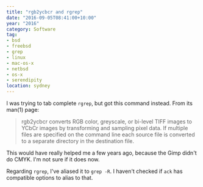 ```yaml
---
title: "rgb2ycbcr and rgrep"
date: "2016-09-05T08:41:00+10:00"
year: "2016"
category: Software
tag:
- bsd
- freebsd
- grep
- linux
- mac-os-x
- netbsd
- os-x
- serendipity
location: sydney
---
```

I was trying to tab complete `rgrep`, but got this command instead. From its man(1) page:

> rgb2ycbcr  converts RGB color, greyscale, or bi-level TIFF images to YCbCr 
> images by transforming and sampling pixel data. If multiple files are 
> specified on the command line each source file is converted to a separate 
> directory in the destination file.

This would have really helped me a few years ago, because the Gimp didn't do CMYK. I'm not sure if it does now.

Regarding `rgrep`, I've aliased it to `grep -R`. I haven't checked if `ack` has compatible options to alias to that.

